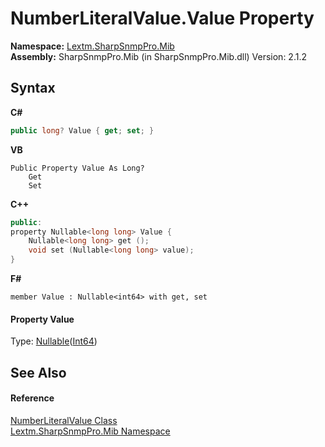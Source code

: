 # NumberLiteralValue.Value Property 
 

**Namespace:**&nbsp;<a href="N_Lextm_SharpSnmpPro_Mib">Lextm.SharpSnmpPro.Mib</a><br />**Assembly:**&nbsp;SharpSnmpPro.Mib (in SharpSnmpPro.Mib.dll) Version: 2.1.2

## Syntax

**C#**<br />
``` C#
public long? Value { get; set; }
```

**VB**<br />
``` VB
Public Property Value As Long?
	Get
	Set
```

**C++**<br />
``` C++
public:
property Nullable<long long> Value {
	Nullable<long long> get ();
	void set (Nullable<long long> value);
}
```

**F#**<br />
``` F#
member Value : Nullable<int64> with get, set

```


#### Property Value
Type: <a href="https://docs.microsoft.com/dotnet/api/system.nullable-1" target="_blank" rel="noopener noreferrer">Nullable</a>(<a href="https://docs.microsoft.com/dotnet/api/system.int64" target="_blank" rel="noopener noreferrer">Int64</a>)

## See Also


#### Reference
<a href="T_Lextm_SharpSnmpPro_Mib_NumberLiteralValue">NumberLiteralValue Class</a><br /><a href="N_Lextm_SharpSnmpPro_Mib">Lextm.SharpSnmpPro.Mib Namespace</a><br />